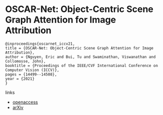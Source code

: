 # OSCAR-Net: Object-Centric Scene Graph Attention for Image Attribution

```
@inproceedings{oscarnet_iccv21,
title = {OSCAR-Net: Object-Centric Scene Graph Attention for Image Attribution},
author = {Nguyen, Eric and Bui, Tu and Swaminathan, Viswanathan and Collomosse, John},
booktitle = {Proceedings of the IEEE/CVF International Conference on Computer Vision (ICCV)},
pages = {14499--14508},
year = {2021}
}
```

links
- [openaccess](http://openaccess.thecvf.com//content/ICCV2021/html/Nguyen_OSCAR-Net_Object-Centric_Scene_Graph_Attention_for_Image_Attribution_ICCV_2021_paper.html)
- [arXiv](https://arxiv.org/abs/2108.03541)
